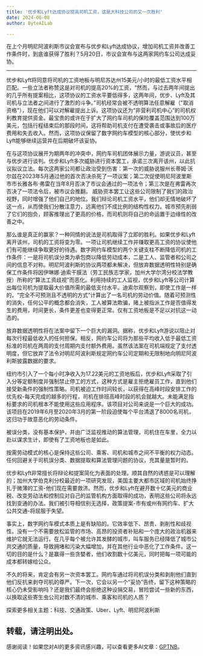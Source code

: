 ```yaml
---
title: '优步和Lyft达成协议提高司机工资，这是大科技公司的又一次胜利'
date: 2024-06-08
author: ByteAILab

---
```


在上个月明尼阿波利斯市议会宣布与优步和Lyft达成协议，增加司机工资并改善工作条件时，到底谁获得了胜利？5月20日，市议会宣布与这两家网约车公司达成妥协。

---
优步和Lyft将同意将司机的工资地板与明尼苏达州15美元/小时的最低工资水平相匹配。一些立法者称赞这是对司机的提高20%的工资，“然而，与过去两年间提出的几乎所有提案相比，这项协议的工资水平要低得多，这两年间，优步、Lyft及其司机与立法者之间进行了激烈的斗争。”司机经常会被不透明算法任意解雇（"取消资格"），现在他们可以对解雇提出上诉。这项协议还为“非营利司机中心”的司机权利教育提供资金。最宝贵的或许在于扩大了网约车司机的保险覆盖范围达到100万美元，包括行程结束后的那段时间，这将帮助司机支付在遭受袭击或事故后的医疗费用和失去收入。然而，这项协议保留了数字网约车模型的核心部分，使优步和Lyft能够继续运营并在后期破坏该妥协。

在与这项协议展开为期两年的冲突中，网约车司机团体展示力量，游说议员，甚至与优步进行谈判。优步和Lyft多次威胁进行资本罢工，承诺三次离开该州，以此抗议拟议立法。每次这两家公司都让政治受到伤害：第一次的威胁说服州长蒂姆·沃尔兹在2023年5月通过他的首次否决杀死了一项议案；第二次促使明尼阿波里斯市市长雅各布·弗雷在当年8月否决了市议会通过的一项法令；第三次是在弗雷再次否决了一项法令后，被市议会推翻。
威胁资本罢工让这些公司限制了我们的政治视野，同时增强了他们自己的地位。我们辩论司机工资水平，他们却无情地破坏了这一点，从而使我们分散注意力，远离他们不成比例的结构性权力。城市预先削弱了它们的抱负，顾客推理出了更高的价格，而司机则将自己的命运置于边缘性的改善之中。

那么谁是真正的赢家？一种同情的说法是司机取得了立即的胜利。如果优步和Lyft离开该州，司机的工资将变为零。一项让司机继续工作并赚取更高工资的协议使他们有可能继续争取更好的待遇。数字网约车模型的两个关键支柱不断降低司机的工作条件：一是将司机误分类为承包商以降低劳动成本，二是工人、监管者和公司之间的信息不对称。明尼阿波利斯的协议两项都未解决，但放弃数据透明性特别是确保工作条件将因伊琳娜·迪索干膜法（劳工民族志学家，加州大学尔湾分校法学教授）所称的“算法工资歧视”而恶化。利用持续的工人监视，优步和Lyft等公司计算出每位司机为提取最大价值所需的最低支付水平。迪索尔观察到，即使工作是一样的，“完全不可预测且不透明的方式”计算出了一名司机的劳动价值。随着可预测性的消失，任何公平的概念都会消失，工人被算法欺骗，赌上被指派工作是否值得发生的费用，时间更长，条件更差也变得更正常。仅有工资地板是不足以对抗这一动态的。

放弃数据透明性将在法案中留下一个巨大的漏洞。据称，优步和Lyft游说以阻止对每次行程最低收入的任何担保。相反，网约车公司将为那些平均收入低于最低工资标准的司机在两周的支付周期内支付额外费用。虽然该法案在司机端规定了支付透明度，但它放弃了法令对明尼阿波利斯规定网约车公司定期和无限制地向明尼阿波利斯披露数据的要求。

纽约市引入了一个每小时净收入为17.22美元的工资地板后，优步和Lyft采取了引入分等定额制度并强制禁止停工的方式，这种方式是雇主拒绝雇员工作，直到他们接受新条件的强制性策略。司机被迫工作时间较长，以获得在高峰时段安排工作的优先权-每天完成的越多的行程，司机在排班高峰时段的机会就越大。未能满足指标要求的司机根本不能使用这些应用程序。该项目对公司来说是一个巨大的成功。该项目在2019年6月至2020年3月的第一阶段迫使每个平台清退了8000名司机，这归功于故意恶化的劳动条件。

被误分类，没有基本保护，并由广泛监视推动的算法管理，司机住在车里，全力以赴以谋求生计，即使有了工资地板也是如此。

按需劳动模式的核心是保持这些公司、乘客、司机和城市之间不平衡的权力动态。任何回避关于司机误分类、数据提取和算法管理问题的协议，充其量是暂时的。

优步和Lyft非常擅长将辩论和提案简化为表面的处理。顺其自然的诱惑是可以理解的；加州大学伯克利分校最近的一项研究发现，美国主要大都市区域的司机始终挣扎于微薄的工资-他们现在需要救济。然而，优步和Lyft在避开数十亿美元的商业税、改变劳动法和控制应对自己的监管机构方面取得的成功，表明这些公司将永远找到变通的办法。我们被引导相信别无选择，政策提案-市有或州有网约车、扩大公共交通-将屈服于失望。

事实上，数字网约车模式本质上是有缺陷的。它效率低下、昂贵、剥削性和歧视性。没有一个不需要放松监管的市场、高昂的投资者补贴和一个庞大的政治机器来维护它就无法运行。在几乎每个被允许其发酵的城市，叫车服务已经降低了城市公共交通的质量，导致拥堵和污染大幅增加，并在其他行业中恶化了工作条件。这一切的目的是什么？是赢得一些贪婪者，他们收割数十亿美元，同时把每一项可能的成本都转嫁给公众。

不久的将来，肯定会有另一次资本罢工。网约车通过将司机误分类和剥削他们直到他们反抗来剥夺司机的尊严。下一次，它会以另一个“妥协”告终，留下这种策略的核心仍未受影响吗？还是我们最终会拒绝这种设捐交易，冒险尝试一些新的东西，以换取这些寄生虫公司对数不清的城市、乘客和司机的人质？

探索更多相关主题：科技、交通政策、Uber、Lyft、明尼阿波利斯

转载，请注明出处。
---
感谢阅读！如果您对AI的更多资讯感兴趣，可以查看更多AI文章：[GPTNB](https://gptnb.com)。